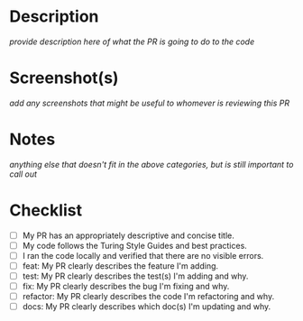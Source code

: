 # Description
_provide description here of what the PR is going to do to the code_

# Screenshot(s)
_add any screenshots that might be useful to whomever is reviewing this PR_

# Notes
_anything else that doesn't fit in the above categories, but is still important to call out_

# Checklist
- [ ] My PR has an appropriately descriptive and concise title.
- [ ] My code follows the Turing Style Guides and best practices.
- [ ] I ran the code locally and verified that there are no visible errors.
- [ ] feat: My PR clearly describes the feature I'm adding.
- [ ] test: My PR clearly describes the test(s) I'm adding and why.
- [ ] fix: My PR clearly describes the bug I'm fixing and why.
- [ ] refactor: My PR clearly describes the code I'm refactoring and why.
- [ ] docs: My PR clearly describes which doc(s) I'm updating and why.